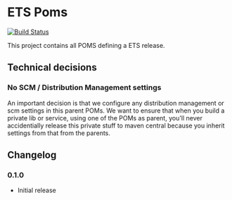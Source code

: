 # ETS Poms

[![Build Status](https://travis-ci.org/Galeria-Kaufhof/ets-poms.svg?branch=master)](https://travis-ci.org/Galeria-Kaufhof/ets-poms)

This project contains all POMS defining a ETS release.

## Technical decisions

### No SCM / Distribution Management settings
An important decision is that we configure any distribution management or scm settings in this parent POMs. We want to ensure that when you build a private lib or service, using one of the POMs as parent, you'll never accidentially release this private stuff to maven central because you inherit settings from that from the parents. 

## Changelog

### 0.1.0
- Initial release
